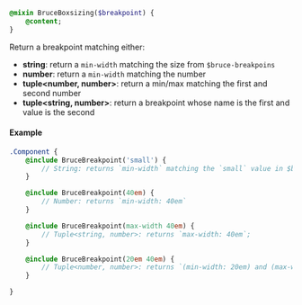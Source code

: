 
```sass
@mixin BruceBoxsizing($breakpoint) {
    @content;
}
```

Return a breakpoint matching either:

* __string__: return a `min-width` matching the size from `$bruce-breakpoins`
* __number__: return a `min-width` matching the number
* __tuple<number, number>__: return a min/max matching the first and second number
* __tuple<string, number>__: return a breakpoint whose name is the first and value is the second


#### Example

```sass 
.Component {
    @include BruceBreakpoint('small') {
        // String: returns `min-width` matching the `small` value in $bruce-breakpoints
    }

    @include BruceBreakpoint(40em) {
        // Number: returns `min-width: 40em`
    }

    @include BruceBreakpoint(max-width 40em) {
        // Tuple<string, number>: returns `max-width: 40em`;
    }

    @include BruceBreakpoint(20em 40em) {
        // Tuple<number, number>: returns `(min-width: 20em) and (max-width: 40em)`
    }

}
```
